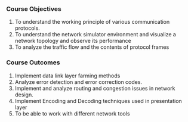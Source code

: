 ### Course Objectives
  1. To understand the working principle of various communication protocols.
  2. To understand the network simulator environment and visualize a network topology and
      observe its performance
  3. To analyze the traffic flow and the contents of protocol frames
### Course Outcomes
  1. Implement data link layer farming methods
  2. Analyze error detection and error correction codes.
  3. Implement and analyze routing and congestion issues in network design.
  4. Implement Encoding and Decoding techniques used in presentation layer
  5. To be able to work with different network tools
